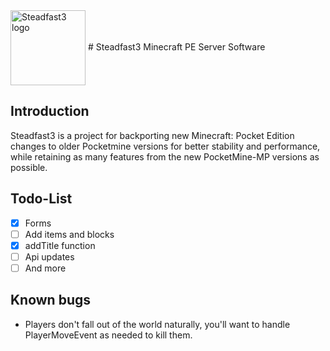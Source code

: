   <img src="https://github.com/MFDGaming/PocketMine-Steadfast3/blob/master/Steadfast3.png" alt="Steadfast3 logo" title="Aimeos" align="center" height="120" />
# Steadfast3 Minecraft PE Server Software

## Introduction

Steadfast3 is a project for backporting new Minecraft: Pocket Edition changes to older Pocketmine versions for better stability and performance, while retaining as many features from the new PocketMine-MP versions as possible.

## Todo-List

- [x] Forms
- [ ] Add items and blocks
- [x] addTitle function
- [ ] Api updates
- [ ] And more

## Known bugs

- Players don't fall out of the world naturally, you'll want to handle PlayerMoveEvent as needed to kill them.





